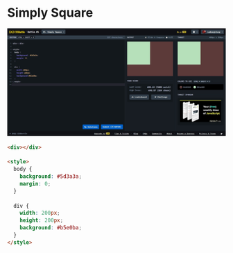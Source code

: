 # Simply Square
![Simply Square](./images/1-simply-square.jpeg)

```html
<div></div>

<style>
  body {
    background: #5d3a3a;
    margin: 0;
  }

  div {
    width: 200px;
    height: 200px;
    background: #b5e0ba;
  }
</style>
```
